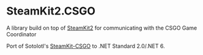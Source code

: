 # SteamKit2.CSGO

A library build on top of [SteamKit2](https://github.com/SteamRE/SteamKit) for communicating with the CSGO Game Coordinator

Port of Sotolotl's [SteamKit-CSGO](https://github.com/Sotolotl/SteamKit-CSGO) to .NET Standard 2.0/.NET 6.
